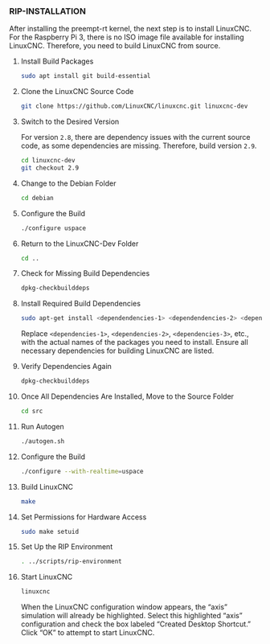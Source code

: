 ### RIP-INSTALLATION

After installing the preempt-rt kernel, the next step is to install LinuxCNC. For the Raspberry Pi 3, there is no ISO image file available for installing LinuxCNC. Therefore, you need to build LinuxCNC from source.

1. Install Build Packages

   ```bash
   sudo apt install git build-essential
   ```

2. Clone the LinuxCNC Source Code

   ```bash
   git clone https://github.com/LinuxCNC/linuxcnc.git linuxcnc-dev
   ```

3. Switch to the Desired Version

   For version `2.8`, there are dependency issues with the current source code, as some dependencies are missing. Therefore, build version `2.9`.

   ```bash
   cd linuxcnc-dev
   git checkout 2.9
   ```

4. Change to the Debian Folder

   ```bash
   cd debian
   ```

5. Configure the Build

   ```bash
   ./configure uspace
   ```

6. Return to the LinuxCNC-Dev Folder

   ```bash
   cd ..
   ```

7. Check for Missing Build Dependencies

   ```bash
   dpkg-checkbuilddeps
   ```

8. Install Required Build Dependencies

   ```bash
   sudo apt-get install <dependendencies-1> <dependendencies-2> <dependendencies-3> ...
   ```

   Replace `<dependencies-1>`, `<dependencies-2>`, `<dependencies-3>`, etc., with the actual names of the packages you need to install. Ensure all necessary dependencies for building LinuxCNC are listed.

9. Verify Dependencies Again

    ```bash
    dpkg-checkbuilddeps
    ```

10. Once All Dependencies Are Installed, Move to the Source Folder

    ```bash
    cd src
    ```

11. Run Autogen

    ```bash
    ./autogen.sh
    ```

12. Configure the Build

    ```bash
    ./configure --with-realtime=uspace
    ```

13. Build LinuxCNC

    ```bash
    make
    ```

14. Set Permissions for Hardware Access

    ```bash
    sudo make setuid
    ```

15. Set Up the RIP Environment

    ```bash
    . ../scripts/rip-environment
    ```

16. Start LinuxCNC

    ```bash
    linuxcnc
    ```

    When the LinuxCNC configuration window appears, the “axis” simulation will already be highlighted. Select this highlighted “axis” configuration and check the box labeled “Created Desktop Shortcut.” Click “OK” to attempt to start LinuxCNC.

